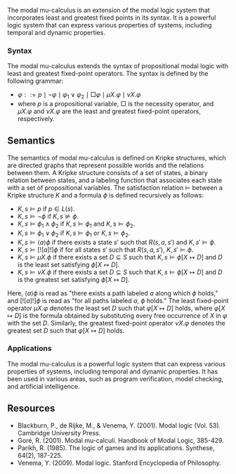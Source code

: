 The modal mu-calculus is an extension of the modal logic system that incorporates least and greatest fixed points in its syntax. It is a powerful logic system that can express various properties of systems, including temporal and dynamic properties.

### Syntax

The modal mu-calculus extends the syntax of propositional modal logic with least and greatest fixed-point operators. The syntax is defined by the following grammar:

-   $\varphi ::= p \mid \neg \varphi \mid \varphi_1 \lor \varphi_2 \mid \Box \varphi \mid \mu X. \varphi \mid \nu X. \varphi$
-   where $p$ is a propositional variable, $\Box$ is the necessity operator, and $\mu X. \varphi$ and $\nu X. \varphi$ are the least and greatest fixed-point operators, respectively.

## Semantics

The semantics of modal mu-calculus is defined on Kripke structures, which are directed graphs that represent possible worlds and the relations between them. A Kripke structure consists of a set of states, a binary relation between states, and a labeling function that associates each state with a set of propositional variables. The satisfaction relation $\models$ between a Kripke structure $K$ and a formula $\phi$ is defined recursively as follows:

-   $K, s \models p$ if $p \in L(s)$.
-   $K, s \models \neg \phi$ if $K, s \not\models \phi$.
-   $K, s \models \phi_1 \land \phi_2$ if $K, s \models \phi_1$ and $K, s \models \phi_2$.
-   $K, s \models \phi_1 \lor \phi_2$ if $K, s \models \phi_1$ or $K, s \models \phi_2$.
-   $K, s \models \langle a \rangle \phi$ if there exists a state $s'$ such that $R(s,a,s')$ and $K, s' \models \phi$.
-   $K, s \models [![a]!] \phi$ if for all states $s'$ such that $R(s,a,s')$, $K, s' \models \phi$.
-   $K, s \models \mu X. \phi$ if there exists a set $D \subseteq S$ such that $K, s \models \phi[X \mapsto D]$ and $D$ is the least set satisfying $\phi[X \mapsto D]$.
-   $K, s \models \nu X. \phi$ if there exists a set $D \subseteq S$ such that $K, s \models \phi[X \mapsto D]$ and $D$ is the greatest set satisfying $\phi[X \mapsto D]$.

Here, $\langle a \rangle \phi$ is read as "there exists a path labeled $a$ along which $\phi$ holds," and $[![a]!] \phi$ is read as "for all paths labeled $a$, $\phi$ holds." The least fixed-point operator $\mu X. \varphi$ denotes the least set $D$ such that $\varphi[X \mapsto D]$ holds, where $\varphi[X \mapsto D]$ is the formula obtained by substituting every free occurrence of $X$ in $\varphi$ with the set $D$. Similarly, the greatest fixed-point operator $\nu X. \varphi$ denotes the greatest set $D$ such that $\varphi[X \mapsto D]$ holds.

### Applications

The modal mu-calculus is a powerful logic system that can express various properties of systems, including temporal and dynamic properties. It has been used in various areas, such as program verification, model checking, and artificial intelligence.

## Resources

-   Blackburn, P., de Rijke, M., & Venema, Y. (2001). Modal logic (Vol. 53). Cambridge University Press.
-   Goré, R. (2001). Modal mu-calculi. Handbook of Modal Logic, 385-429.
-   Parikh, R. (1985). The logic of games and its applications. Synthese, 64(2), 187-225.
-   Venema, Y. (2009). Modal logic. Stanford Encyclopedia of Philosophy.